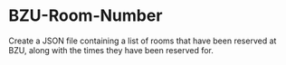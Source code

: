 # BZU-Room-Number
 Create a JSON file containing a list of rooms that have been reserved at BZU, along with the times they have been reserved for.
